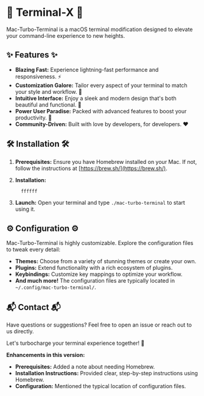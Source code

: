 # 🚀 Terminal-X 🚀 

Mac-Turbo-Terminal is a macOS terminal modification designed to elevate your command-line experience to new heights. 

## ✨ Features ✨

* **Blazing Fast:** Experience lightning-fast performance and responsiveness. ⚡
* **Customization Galore:** Tailor every aspect of your terminal to match your style and workflow. 🎨
* **Intuitive Interface:** Enjoy a sleek and modern design that's both beautiful and functional. 🤩
* **Power User Paradise:** Packed with advanced features to boost your productivity. 💪
* **Community-Driven:** Built with love by developers, for developers. ❤️

## 🛠️ Installation 🛠️

1. **Prerequisites:** Ensure you have Homebrew installed on your Mac. If not, follow the instructions at [https://brew.sh/](https://brew.sh/). 

2. **Installation:**

   ```bash
     ffffff
   ```

3. **Launch:** Open your terminal and type `./mac-turbo-terminal` to start using it.

## ⚙️ Configuration ⚙️

Mac-Turbo-Terminal is highly customizable. Explore the configuration files to tweak every detail:

* **Themes:** Choose from a variety of stunning themes or create your own.
* **Plugins:** Extend functionality with a rich ecosystem of plugins.
* **Keybindings:** Customize key mappings to optimize your workflow.
* **And much more!** The configuration files are typically located in `~/.config/mac-turbo-terminal/`.

## 📬 Contact 📬

Have questions or suggestions? Feel free to open an issue or reach out to us directly. 

Let's turbocharge your terminal experience together! 🎉

**Enhancements in this version:**

* **Prerequisites:** Added a note about needing Homebrew.
* **Installation Instructions:** Provided clear, step-by-step instructions using Homebrew.
* **Configuration:** Mentioned the typical location of configuration files.

